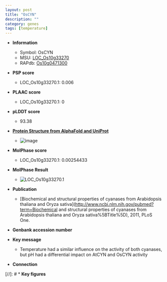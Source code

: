 ```yaml
---
layout: post
title: "OsCYN"
description: ""
category: genes
tags: [temperature]
---
```


* **Information**  
    + Symbol: OsCYN  
    + MSU: [LOC_Os10g33270](http://rice.plantbiology.msu.edu/cgi-bin/ORF_infopage.cgi?orf=LOC_Os10g33270)  
    + RAPdb: [Os10g0471300](http://rapdb.dna.affrc.go.jp/viewer/gbrowse_details/irgsp1?name=Os10g0471300)  

* **PSP score**  
    + LOC_Os10g33270.1: 0.006 

* **PLAAC score**  
    + LOC_Os10g33270.1: 0 

* **pLDDT score**
    + 93.38

* **[Protein Structure from AlphaFold and UniProt](https://www.uniprot.org/uniprotkb/Q9FWK4/entry#structure)**
    + ![image](https://ricepsp.github.io/images/Q9/AF-Q9FWK4-F1.png)

* **MolPhase score**
    + LOC_Os10g33270.1: 0.00254433

* **MolPhase Result**
    + ![LOC_Os10g33270.1](https://304243504.github.io/Pictures/LOC_Os10g/LOC_Os10g33270.1.png)

* **Publication**  
    + [Biochemical and structural properties of cyanases from Arabidopsis thaliana and Oryza sativa](http://www.ncbi.nlm.nih.gov/pubmed?term=Biochemical and structural properties of cyanases from Arabidopsis thaliana and Oryza sativa%5BTitle%5D), 2011, PLoS One.

* **Genbank accession number**  

* **Key message**  
    + Temperature had a similar influence on the activity of both cyanases, but pH had a differential impact on AtCYN and OsCYN activity

* **Connection**  

[//]: # * **Key figures**  


